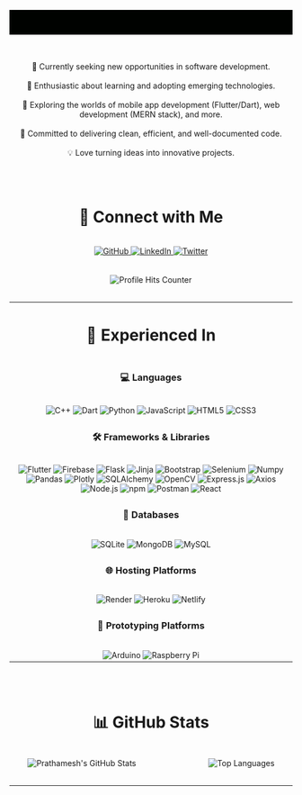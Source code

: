 <p align="center">
  <img src="Prathamesh.gif" />
</p><br>

<p align="center">
💼 Currently seeking new opportunities in software development.<br><br>
🌱 Enthusiastic about learning and adopting emerging technologies.<br><br>
🔭 Exploring the worlds of mobile app development (Flutter/Dart), web development (MERN stack), and more.<br><br>
🚀 Committed to delivering clean, efficient, and well-documented code.<br><br>
💡 Love turning ideas into innovative projects.<br><br>
</p>
<br>

<div align="center">
  <h1>🔗 Connect with Me</h1><br>
  <a href="https://github.com/PrathameshPatil-01" target="_blank" rel="noopener noreferrer">
    <img src="https://img.shields.io/badge/GitHub-PrathameshPatil--01-blue?style=for-the-badge&logo=github" alt="GitHub">
  </a>
  <a href="https://www.linkedin.com/in/prathamesh-patil-10-12-2001-pp" target="_blank" rel="noopener noreferrer">
    <img src="https://img.shields.io/badge/LinkedIn-Prathamesh%20Patil-blue?style=for-the-badge&logo=linkedin" alt="LinkedIn">
  </a>
  <a href="https://twitter.com/Prathamesh_2703" target="_blank" rel="noopener noreferrer">
    <img src="https://img.shields.io/badge/Twitter-Prathamesh%20Patil-blue?style=for-the-badge&logo=x&logoColor=white" alt="Twitter">
  </a>
</div><br><br>

<div align="center">
  <img src="https://komarev.com/ghpvc/?username=PrathameshPatil-01&color=blueviolet" alt="Profile Hits Counter" style="width: 200px; height: 40px;">
</div>


<table align="center">
  <tr><td align="center"><h1> 🚀 Experienced In</h1></td></tr><br>
  <tr>
    <td align="center">
      <h3>💻 Languages</h3>
      <br>
      <img src="https://img.shields.io/badge/C%2B%2B-00599C?style=for-the-badge&logo=c%2B%2B&logoColor=white" alt="C++">
      <img src="https://img.shields.io/badge/Dart-0175C2?style=for-the-badge&logo=dart&logoColor=white" alt="Dart">
      <img src="https://img.shields.io/badge/Python-FFD43B?style=for-the-badge&logo=python&logoColor=blue" alt="Python">
      <img src="https://img.shields.io/badge/JavaScript-323330?style=for-the-badge&logo=javascript&logoColor=F7DF1E" alt="JavaScript">
      <img src="https://img.shields.io/badge/HTML5-E34F26.svg?style=for-the-badge&logo=HTML5&logoColor=white" alt="HTML5">
      <img src="https://img.shields.io/badge/CSS3-1572B6.svg?style=for-the-badge&logo=CSS3&logoColor=white" alt="CSS3">
    </td>
  </tr>
  <tr>
    <td align="center">
      <h3>🛠 Frameworks & Libraries</h3><br>
      <img src="https://img.shields.io/badge/Flutter-02569B?style=for-the-badge&logo=flutter&logoColor=white" alt="Flutter">
      <img src="https://img.shields.io/badge/firebase-ffca28?style=for-the-badge&logo=firebase&logoColor=black" alt="Firebase">
      <img src="https://img.shields.io/badge/Flask-000000?style=for-the-badge&logo=flask&logoColor=white" alt="Flask">
      <img src="https://img.shields.io/badge/Jinja-B41717.svg?style=for-the-badge&logo=Jinja&logoColor=white" alt="Jinja">
      <img src="https://img.shields.io/badge/Bootstrap-563D7C?style=for-the-badge&logo=bootstrap&logoColor=white" alt="Bootstrap">
      <img src="https://img.shields.io/badge/Selenium-43B02A?style=for-the-badge&logo=Selenium&logoColor=white" alt="Selenium">
      <img src="https://img.shields.io/badge/Numpy-777BB4?style=for-the-badge&logo=numpy&logoColor=white" alt="Numpy">
      <img src="https://img.shields.io/badge/Pandas-2C2D72?style=for-the-badge&logo=pandas&logoColor=white" alt="Pandas">
      <img src="https://img.shields.io/badge/Plotly-239120?style=for-the-badge&logo=plotly&logoColor=white" alt="Plotly">
      <img src="https://img.shields.io/badge/SQLAlchemy-D71F00.svg?style=for-the-badge&logo=SQLAlchemy&logoColor=white" alt="SQLAlchemy">
      <img src="https://img.shields.io/badge/OpenCV-27338e?style=for-the-badge&logo=OpenCV&logoColor=white" alt="OpenCV">
      <img src="https://img.shields.io/badge/Express%20js-000000?style=for-the-badge&logo=express&logoColor=white" alt="Express.js">
      <img src="https://img.shields.io/badge/axios-671ddf?&style=for-the-badge&logo=axios&logoColor=white" alt="Axios">
      <img src="https://img.shields.io/badge/Node%20js-339933?style=for-the-badge&logo=nodedotjs&logoColor=white" alt="Node.js">
      <img src="https://img.shields.io/badge/npm-CB3837?style=for-the-badge&logo=npm&logoColor=white" alt="npm">
      <img src="https://img.shields.io/badge/Postman-FF6C37?style=for-the-badge&logo=Postman&logoColor=white" alt="Postman">
      <img src="https://img.shields.io/badge/React-20232A?style=for-the-badge&logo=react&logoColor=61DAFB" alt="React">
    </td>
  </tr>
  <tr>
    <td align="center">
      <h3>📂 Databases</h3><br>
      <img src="https://img.shields.io/badge/SQLite-07405E?style=for-the-badge&logo=sqlite&logoColor=white" alt="SQLite">
      <img src="https://img.shields.io/badge/MongoDB-4EA94B?style=for-the-badge&logo=mongodb&logoColor=white" alt="MongoDB">
      <img src="https://img.shields.io/badge/MySQL-005C84?style=for-the-badge&logo=mysql&logoColor=white" alt="MySQL">
    </td>
  </tr>
  <tr>
    <td align="center">
      <h3>🌐 Hosting Platforms</h3><br>
      <img src="https://img.shields.io/badge/Render-46E3B7.svg?style=for-the-badge&logo=Render&logoColor=white" alt="Render">
      <img src="https://img.shields.io/badge/Heroku-430098.svg?style=for-the-badge&logo=Heroku&logoColor=white" alt="Heroku">
      <img src="https://img.shields.io/badge/Netlify-00C7B7?style=for-the-badge&logo=netlify&logoColor=white" alt="Netlify">
    </td>
  </tr>
  <tr>
    <td align="center">
      <h3>🧰 Prototyping Platforms</h3><br>
      <img src="https://img.shields.io/badge/Arduino-00878F.svg?style=for-the-badge&logo=Arduino&logoColor=white" alt="Arduino">
      <img src="https://img.shields.io/badge/Raspberry%20Pi-A22846.svg?style=for-the-badge&logo=Raspberry-Pi&logoColor=white" alt="Raspberry Pi">
    </td>
  </tr>
</table><br><br>



<div align="center">
  <h1> 📊 GitHub Stats</h1><br>
  <div style="display: flex; justify-content: space-around;">
    <div>
      <img height="180em" src="https://github-readme-stats.vercel.app/api?username=PrathameshPatil-01&show_icons=true&count_private=true&hide=prs&theme=slateorange&bg_color=50,000000,950101" alt="Prathamesh's GitHub Stats"/>
    </div><br><br>
    <div>
      <img height="180em" src="https://github-readme-stats.vercel.app/api/top-langs/?username=PrathameshPatil-01&layout=compact&theme=slateorange&bg_color=50,000000,950101" alt="Top Languages" />
    </div>
  </div>
</div>

---

